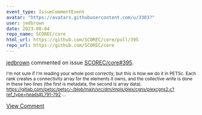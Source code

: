 ```yaml
---
event_type: IssueCommentEvent
avatar: "https://avatars.githubusercontent.com/u/3303?"
user: jedbrown
date: 2023-08-04
repo_name: SCOREC/core
html_url: https://github.com/SCOREC/core/pull/395
repo_url: https://github.com/SCOREC/core
---
```


<a href='https://github.com/jedbrown' target='_blank'>jedbrown</a> commented on issue <a href='https://github.com/SCOREC/core/pull/395' target='_blank'>SCOREC/core#395</a>.

<small>I'm not sure if I'm reading your whole post correctly, but this is how we do it in PETSc. Each rank creates a connectivity array for the elements it owns, and the collective write is done in these two lines (the first is metadata, the second is array data). https://gitlab.com/petsc/petsc/-/blob/main/src/dm/impls/plex/cgns/plexcgns2.c?ref_type=heads#L791-792...</small>

<a href='https://github.com/SCOREC/core/pull/395' target='_blank'>View Comment</a>